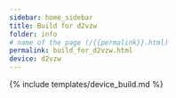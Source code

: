 ```yaml
---
sidebar: home_sidebar
title: Build for d2vzw
folder: info
# name of the page (/{{permalink}}.html)
permalink: build_for_d2vzw.html
device: d2vzw
---
```

{% include templates/device_build.md %}
